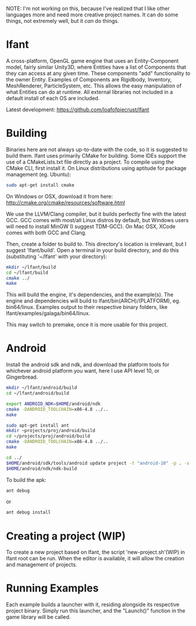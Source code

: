 NOTE: I'm not working on this, because I've realized that I like other languages more and need more creative project names. It can do some things, not extremely well, but it _can_ do things.

lfant
=========
A cross-platform, OpenGL game engine that uses an Entity-Component model, fairly similar Unity3D, where
Entities have a list of Components that they can access at any given time. These components "add"
functionality to the owner Entity. Examples of Components are Rigidbody, Inventory,
MeshRenderer, ParticleSystem, etc. This allows the easy manipulation of what Entities can do at runtime. All external libraries not included in a default install of each OS are included.

Latest development: https://github.com/loafofpiecrust/lfant

Building
============
Binaries here are not always up-to-date with the code, so it is suggested to build them.
lfant uses primarily CMake for building. Some IDEs support the use of a CMakeLists.txt file directly
as a project.
To compile using the CMake CLI, first install it. On Linux distributions using aptitude for package
management (eg. Ubuntu):
```bash
sudo apt-get install cmake
```
On Windows or OSX, download it from here: http://cmake.org/cmake/resources/software.html

We use the LLVM/Clang compiler, but it builds perfectly fine with the latest GCC. GCC comes with
most/all Linux distros by default, but Windows users will need to install MinGW (I suggest TDM-GCC).
On Mac OSX, XCode comes with both GCC and Clang.

Then, create a folder to build to. This directory's location is irrelevant, but I suggest 'lfant/build'.
Open a terminal in your build directory, and do this (substituting '~/lfant' with your directory):
```bash
mkdir ~/lfant/build
cd ~/lfant/build
cmake ../
make
```
This will build the engine, it's dependencies, and the example(s). The engine and dependencies will build
to lfant/bin(ARCH)/(PLATFORM), eg. bin64/linux. Examples output to their respective binary
folders, like lfant/examples/galaga/bin64/linux.

This may switch to premake, once it is more usable for this project.

Android
=========
Install the android sdk and ndk, and download the platform tools for whichever android
platform you want, here I use API level 10, or Gingerbread.
```bash
mkdir ~/lfant/android/build
cd ~/lfant/android/build

export ANDROID_NDK=$HOME/android/ndk
cmake -DANDROID_TOOLCHAIN=x86-4.8 ../..
make

sudo apt-get install ant
mkdir ~projects/proj/android/build
cd ~/projects/proj/android/build
cmake -DANDROID_TOOLCHAIN=x86-4.8 ../..
make

cd ../
$HOME/android/sdk/tools/android update project -t "android-10" -p . -s
$HOME/android/ndk/ndk-build
```

To build the apk:
```bash
ant debug
```
or
```bash
ant debug install
```

Creating a project (WIP)
============================
To create a new project based on lfant, the script 'new-project.sh'(WIP) in lfant root can be run. When the editor is available, it will allow the creation and management of projects.

Running Examples
====================
Each example builds a launcher with it, residing alongside its respective project binary. Simply run
this launcher, and the "Launch()" function in the game library will be called.
